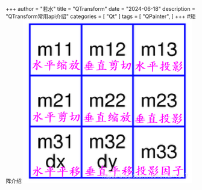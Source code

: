 ﻿+++
author = "若水"
title = "QTransform"
date = "2024-06-18"
description = "QTransform常用api介绍"
categories = [
    "Qt"
]
tags = [
    "QPainter",
]
+++
#矩阵介绍
![alt 属性文本](20210502150936243.png)
